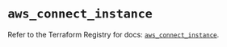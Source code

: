 # `aws_connect_instance`

Refer to the Terraform Registry for docs: [`aws_connect_instance`](https://registry.terraform.io/providers/hashicorp/aws/6.19.0/docs/resources/connect_instance).
